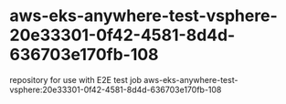 # aws-eks-anywhere-test-vsphere-20e33301-0f42-4581-8d4d-636703e170fb-108
repository for use with E2E test job aws-eks-anywhere-test-vsphere:20e33301-0f42-4581-8d4d-636703e170fb-108
